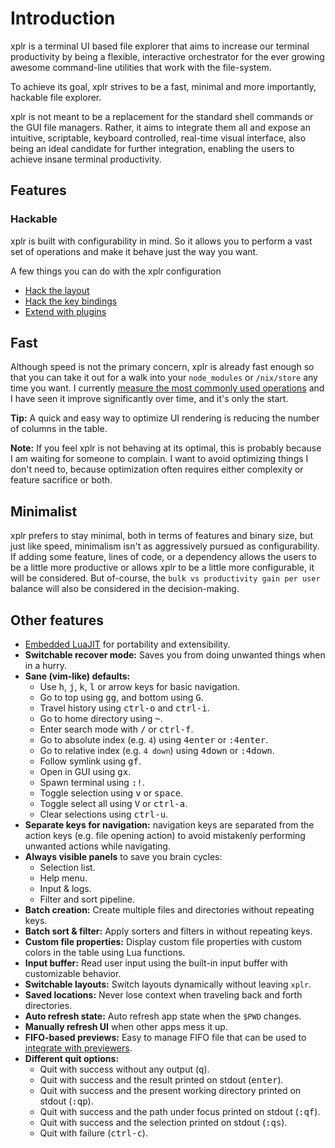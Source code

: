Introduction
============

xplr is a terminal UI based file explorer that aims to increase our terminal
productivity by being a flexible, interactive orchestrator for the ever growing
awesome command-line utilities that work with the file-system.

To achieve its goal, xplr strives to be a fast, minimal and more importantly,
hackable file explorer.

xplr is not meant to be a replacement for the standard shell commands or the
GUI file managers. Rather, it aims to integrate them all and expose an
intuitive, scriptable, keyboard controlled, real-time visual interface, also
being an ideal candidate for further integration, enabling the users to achieve
insane terminal productivity.


Features
--------

### Hackable

xplr is built with configurability in mind. So it allows you to perform a vast
set of operations and make it behave just the way you want.

A few things you can do with the xplr configuration

- [Hack the layout](layouts.md)
- [Hack the key bindings](modes.md)
- [Extend with plugins](awesome-plugins.md)


## Fast

Although speed is not the primary concern, xplr is already fast enough so that
you can take it out for a walk into your `node_modules` or `/nix/store` any
time you want. I currently
[measure the most commonly used operations](https://github.com/sayanarijit/xplr/tree/main/benches)
and I have seen it improve significantly over time, and it's only the start.

**Tip:** A quick and easy way to optimize UI rendering is reducing the number
of columns in the table.

**Note:** If you feel xplr is not behaving at its optimal, this is probably
because I am waiting for someone to complain. I want to avoid optimizing things
I don't need to, because optimization often requires either complexity or
feature sacrifice or both.


## Minimalist

xplr prefers to stay minimal, both in terms of features and binary size, but
just like speed, minimalism isn't as aggressively pursued as configurability.
If adding some feature, lines of code, or a dependency allows the users to be a
little more productive or allows xplr to be a little more configurable, it will
be considered. But of-course, the `bulk vs productivity gain per user` balance
will also be considered in the decision-making.


## Other features

- [Embedded LuaJIT](https://github.com/sayanarijit/xplr/discussions/183) for
  portability and extensibility.
- **Switchable recover mode:** Saves you from doing unwanted things when in a
  hurry.
- **Sane (vim-like) defaults:**
  - Use <kbd>h</kbd>, <kbd>j</kbd>, <kbd>k</kbd>, <kbd>l</kbd> or arrow keys
    for basic navigation.
  - Go to top using <kbd>g</kbd><kbd>g</kbd>, and bottom using <kbd>G</kbd>.
  - Travel history using <kbd>ctrl-o</kbd> and <kbd>ctrl-i</kbd>.
  - Go to home directory using <kbd>~</kbd>.
  - Enter search mode with <kbd>/</kbd> or <kbd>ctrl-f</kbd>.
  - Go to absolute index (e.g. `4`) using <kbd>4</kbd><kbd>enter</kbd> or
    <kbd>:</kbd><kbd>4</kbd><kbd>enter</kbd>.
  - Go to relative index (e.g. `4 down`) using <kbd>4</kbd><kbd>down</kbd> or
    <kbd>:</kbd><kbd>4</kbd><kbd>down</kbd>.
  - Follow symlink using <kbd>g</kbd><kbd>f</kbd>.
  - Open in GUI using <kbd>g</kbd><kbd>x</kbd>.
  - Spawn terminal using <kbd>:</kbd><kbd>!</kbd>.
  - Toggle selection using <kbd>v</kbd> or <kbd>space</kbd>.
  - Toggle select all using <kbd>V</kbd> or <kbd>ctrl-a</kbd>.
  - Clear selections using <kbd>ctrl-u</kbd>.
- **Separate keys for navigation:** navigation keys are separated from the
  action keys (e.g. file opening action) to avoid mistakenly performing
  unwanted actions while navigating.
- **Always visible panels** to save you brain cycles:
  - Selection list.
  - Help menu.
  - Input & logs.
  - Filter and sort pipeline.
- **Batch creation:** Create multiple files and directories without repeating
  keys.
- **Batch sort & filter:** Apply sorters and filters in without repeating keys.
- **Custom file properties:** Display custom file properties with custom colors
  in the table using Lua functions.
- **Input buffer:** Read user input using the built-in input buffer with
  customizable behavior.
- **Switchable layouts:** Switch layouts dynamically without leaving `xplr`.
- **Saved locations:** Never lose context when traveling back and forth
  directories.
- **Auto refresh state:** Auto refresh app state when the `$PWD` changes.
- **Manually refresh UI** when other apps mess it up.
- **FIFO-based previews:** Easy to manage FIFO file that can be used to
  [integrate with previewers](https://github.com/sayanarijit/xplr/pull/229).
- **Different quit options:**
  - Quit with success without any output (<kbd>q</kbd>).
  - Quit with success and the result printed on stdout (<kbd>enter</kbd>).
  - Quit with success and the present working directory printed on stdout
    (<kbd>:</kbd><kbd>q</kbd><kbd>p</kbd>).
  - Quit with success and the path under focus printed on stdout
    (<kbd>:</kbd><kbd>q</kbd><kbd>f</kbd>).
  - Quit with success and the selection printed on stdout
    (<kbd>:</kbd><kbd>q</kbd><kbd>s</kbd>).
  - Quit with failure (<kbd>ctrl-c</kbd>).
